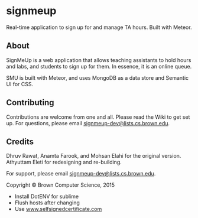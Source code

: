 # signmeup
Real-time application to sign up for and manage TA hours. Built with Meteor.

## About

SignMeUp is a web application that allows teaching assistants to hold hours and labs, and students to sign up for them. In essence, it is an online queue.

SMU is built with Meteor, and uses MongoDB as a data store and Semantic UI for CSS.

## Contributing

Contributions are welcome from one and all. Please read the Wiki to get set up. For questions, please email signmeup-dev@lists.cs.brown.edu.

## Credits

Dhruv Rawat, Anamta Farook, and Mohsan Elahi for the original version. Athyuttam Eleti for redesigning and re-building.

For support, please email signmeup-dev@lists.cs.brown.edu.

Copyright &copy; Brown Computer Science, 2015

- Install DotENV for sublime
- Flush hosts after changing
- Use www.selfsignedcertificate.com